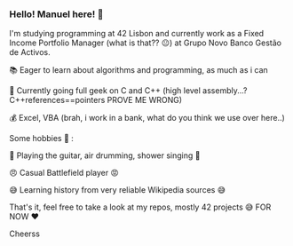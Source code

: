 ### Hello! Manuel here! 👋

  I'm studying programming at 42 Lisbon and currently work as a Fixed Income Portfolio Manager (what is that?? :neutral_face:) at Grupo Novo Banco Gestão de Activos.

:books: Eager to learn about algorithms and programming, as much as i can

:musical_keyboard: Currently going full geek on C and C++ (high level assembly...? C++references==pointers PROVE ME WRONG)

:moneybag: Excel, VBA (brah, i work in a bank, what do you think we use over here..)




Some hobbies :rocket: :

:guitar: Playing the guitar, air drumming, shower singing :microphone:

:angry: Casual Battlefield player :rage:

:sweat_smile: Learning history from very reliable Wikipedia sources :sweat_smile:



That's it, feel free to take a look at my repos, mostly 42 projects :sweat_smile: FOR NOW :heart:

Cheerss
